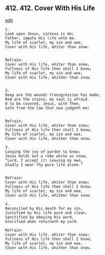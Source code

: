 
## 412.  412. Cover With His Life
[edit](https://docs.google.com/document/d/1Q0LUc0xzj6xPIoGlwTk%2D5EVKm4XvlNxc/edit?mode=html)






    1.
    Look upon Jesus, sinless is He;
    Father, impute His life unto me.
    My life of scarlet, my sin and woe,
    Cover with His life, whiter than snow.


    Refrain:
    Cover with His life, whiter than snow;
    Fullness of His life then shall I know;
    My life of scarlet, my sin and woe,
    Cover with His life, whither than snow.


    2.
    Deep are the wounds transgression has made;
    Red are the stains; my soul is afraid.
    O to be covered, Jesus, with Thee,
    Safe from the law that now judgeth me!


    Refrain:
    Cover with His life, whiter than snow;
    Fullness of His life then shall I know;
    My life of scarlet, my sin and woe,
    Cover with His life, whither than snow.

    3.
    Longing the joy of pardon to know;
    Jesus holds out a robe white as snow;
    “Lord, I accept it! Leaving my own,
    Gladly I wear Thy pure life alone.”


    Refrain:
    Cover with His life, whiter than snow;
    Fullness of His life then shall I know;
    My life of scarlet, my sin and woe,
    Cover with His life, whither than snow.

    4.
    Reconciled by His death for my sin,
    Justified by His life pure and clean,
    Sanctified by obeying His word,
    Glorified when returneth my Lord.

    Refrain:
    Cover with His life, whiter than snow;
    Fullness of His life then shall I know;
    My life of scarlet, my sin and woe,
    Cover with His life, whither than snow.


